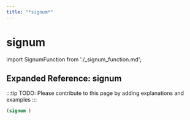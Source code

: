 ```yaml
---
title: "*signum*"
---
```


# signum

import SignumFunction from './_signum_function.md';

<SignumFunction />

## Expanded Reference: signum

:::tip
TODO: Please contribute to this page by adding explanations and examples
:::

```lisp
(signum )
```
